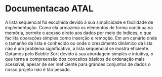 # Documentacao ATAL
A lista sequencial foi escolhida devido à sua simplicidade e facilidade de implementação. Como ela armazena os elementos de forma contínua na memória, permite o acesso direto aos dados por meio de índices, o que facilita operações simples como inserção e remoção. Em um cenário onde o tamanho da lista é conhecido ou onde o crescimento dinâmico da lista não é um problema significativo, a lista sequencial se mostra eficiente. Optamos pelo Bubble Sort devido à sua abordagem simples e intuitiva, o que torna a compreensão dos conceitos básicos de ordenação mais acessível, apesar de ser ineficiente para grandes conjuntos de dados o nosso projeto não é tão pesado.
